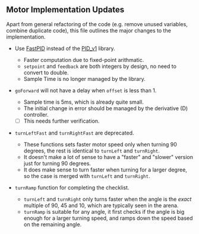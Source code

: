 ## Motor Implementation Updates
Apart from general refactoring of the code (e.g. remove unused variables, combine duplicate code), 
this file outlines the major changes to the implementation.
- Use [FastPID](https://github.com/mike-matera/FastPID) instead of the [PID_v1](https://github.com/br3ttb/Arduino-PID-Library) library.
  - Faster computation due to fixed-point arithmatic.
  - `setpoint` and `feedback` are both integers by design, no need to convert to double.
  - Sample Time is no longer managed by the library.

- `goForward` will not have a delay when `offset` is less than 1.
  - Sample time is 5ms, which is already quite small.
  - The initial change in error should be managed by the derivative (D) controller.
  - [ ] This needs further verification.

- `turnLeftFast` and `turnRightFast` are deprecated.
  - These functions sets faster motor speed only when turning 90 degrees, the rest is identical to `turnLeft` and `turnRight`.
  - It doesn't make a lot of sense to have a "faster" and "slower" version just for turning 90 degrees.
  - It does make sense to turn faster when turning for a larger degree, so the case is merged with `turnLeft` and `turnRight`.

- `turnRamp` function for completing the checklist.
  - `turnLeft` and `turnRight` only turns faster when the angle is the *exact* multiple of 90, 45 and 10, which are typically seen in the arena. 
  - `turnRamp` is suitable for any angle, it first checks if the angle is big enough for a larger turning speed, and ramps down the speed based on the remaining angle. 
